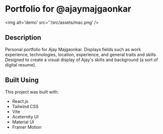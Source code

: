 # Portfolio for @ajaymajgaonkar

<img alt='demo' src=''/src/assets/mac.png' />

## Description

Personal portfolio for Ajay Majgaonkar. Displays fields such as work experience, technologies, location, experience, and general traits and skills. Designed to create a visual display of Ajay's skills and background (a sort of digital resume). 

## Built Using

This project was built with: 

- React.js
- Tailwind CSS
- Vite
- Aceternity UI
- Material UI
- Framer Motion

